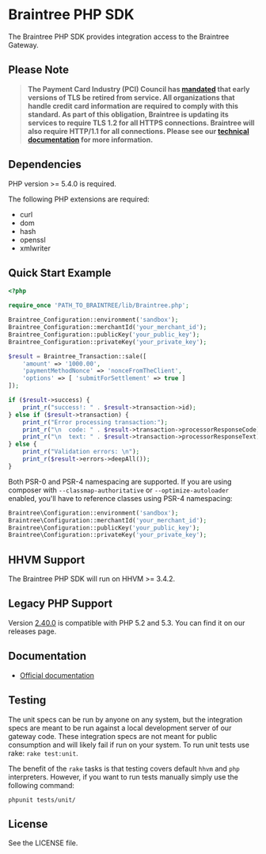 # Braintree PHP SDK

The Braintree PHP SDK provides integration access to the Braintree Gateway.

## Please Note
> **The Payment Card Industry (PCI) Council has [mandated](http://blog.pcisecuritystandards.org/migrating-from-ssl-and-early-tls) that early versions of TLS be retired from service.  All organizations that handle credit card information are required to comply with this standard. As part of this obligation, Braintree is updating its services to require TLS 1.2 for all HTTPS connections. Braintree will also require HTTP/1.1 for all connections. Please see our [technical documentation](https://github.com/paypal/tls-update) for more information.**

## Dependencies

PHP version >= 5.4.0 is required.

The following PHP extensions are required:

* curl
* dom
* hash
* openssl
* xmlwriter

## Quick Start Example

```php
<?php

require_once 'PATH_TO_BRAINTREE/lib/Braintree.php';

Braintree_Configuration::environment('sandbox');
Braintree_Configuration::merchantId('your_merchant_id');
Braintree_Configuration::publicKey('your_public_key');
Braintree_Configuration::privateKey('your_private_key');

$result = Braintree_Transaction::sale([
    'amount' => '1000.00',
    'paymentMethodNonce' => 'nonceFromTheClient',
    'options' => [ 'submitForSettlement' => true ]
]);

if ($result->success) {
    print_r("success!: " . $result->transaction->id);
} else if ($result->transaction) {
    print_r("Error processing transaction:");
    print_r("\n  code: " . $result->transaction->processorResponseCode);
    print_r("\n  text: " . $result->transaction->processorResponseText);
} else {
    print_r("Validation errors: \n");
    print_r($result->errors->deepAll());
}
```

Both PSR-0 and PSR-4 namespacing are supported. If you are using composer with `--classmap-authoritative` or
`--optimize-autoloader` enabled, you'll have to reference classes using PSR-4 namespacing:

```php
Braintree\Configuration::environment('sandbox');
Braintree\Configuration::merchantId('your_merchant_id');
Braintree\Configuration::publicKey('your_public_key');
Braintree\Configuration::privateKey('your_private_key');
```

## HHVM Support

The Braintree PHP SDK will run on HHVM >= 3.4.2.

## Legacy PHP Support

Version [2.40.0](https://github.com/braintree/braintree_php/releases/tag/2.40.0) is compatible with PHP 5.2 and 5.3. You can find it on our releases page.

## Documentation

 * [Official documentation](https://developers.braintreepayments.com/php/sdk/server/overview)

## Testing

The unit specs can be run by anyone on any system, but the integration specs are meant to be run against a local development server of our gateway code. These integration specs are not meant for public consumption and will likely fail if run on your system. To run unit tests use rake: `rake test:unit`.

The benefit of the `rake` tasks is that testing covers default `hhvm` and `php` interpreters. However, if you want to run tests manually simply use the following command:
```
phpunit tests/unit/
```

## License

See the LICENSE file.
